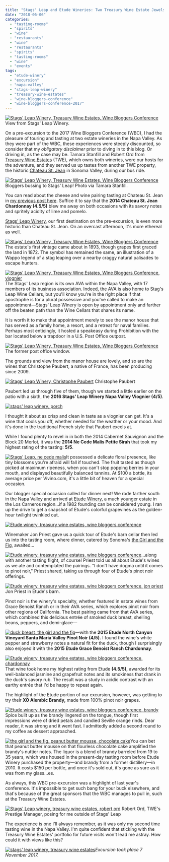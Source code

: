 ```yaml
---
title: "Stags' Leap and Etude Wineries: Two Treasury Wine Estate Jewels"
date: "2018-06-06"
categories:
  - "tasting-rooms"
  - "spirits"
  - "wine"
  - "restaurants"
  - "wine"
  - "restaurants"
  - "spirits"
  - "tasting-rooms"
  - "wine"
  - "events"
tags:
  - "etude-winery"
  - "excursion"
  - "napa-valley"
  - "stags-leap-winery"
  - "treasury-wine-estates"
  - "wine-bloggers-conference"
  - "wine-bloggers-conference-2017"
---
```





<div class="caption">

[![Stags' Leap Winery, Treasury Wine Estates, Wine Bloggers Conference](http://s3.amazonaws.com/thegourmez-wpmedia/2018/06/2017_WBC_024-500x334.jpg)](http://s3.amazonaws.com/thegourmez-wpmedia/2018/06/2017_WBC_024.jpg) View from Stags' Leap Winery.</div>


On a pre-excursion to the 2017 Wine Bloggers Conference (WBC), I had the pleasure of touring and tasting at two estate wineries in the Napa Valley. As they were part of the WBC, these experiences were steeply discounted, so consider that my _obligatory disclaimer_ prior to diving in to this blog. Or driving in, as the case may be. Tamara Stanfill and Robert Ord from [Treasury Wine Estates](https://www.tweglobal.com/) (TWE), which owns both wineries, were our hosts for the adventure, and they served us up tastes from another TWE property, the historic [Chateau St. Jean](https://www.chateaustjean.com/en/) in Sonoma Valley, during our bus ride.




<div class="caption">

[![Stags' Leap Winery, Treasury Wine Estates, Wine Bloggers Conference](http://s3.amazonaws.com/thegourmez-wpmedia/2018/06/twe-01-500x375.jpg)](http://s3.amazonaws.com/thegourmez-wpmedia/2018/06/twe-01.jpg) Bloggers bussing to Stags' Leap! Photo via Tamara Stanfill.</div>


You can read about the cheese and wine pairing tasting at Chateau St. Jean in [my previous post here](http://thegourmez.com/2018/01/28/cheese-and-wine-pairings-at-chateau-st-jean/). Suffice it to say that the **2014 Chateau St. Jean Chardonnay (4.5/5)** blew me away on both occasions with its savory notes and spritely acidity of lime and pomelo.

[Stags' Leap Winery](https://www.stagsleap.com/), our first destination on the pre-excursion, is even more historic than Chateau St. Jean. On an overcast afternoon, it's more ethereal as well.

[![Stags' Leap Winery, Treasury Wine Estates, Wine Bloggers Conference](http://s3.amazonaws.com/thegourmez-wpmedia/2018/06/2017_WBC_045-500x477.jpg)](http://s3.amazonaws.com/thegourmez-wpmedia/2018/06/2017_WBC_045.jpg)The estate's first vintage came about in 1893, though grapes first graced the land in 1872. The symbol has remained the same, an illustration of a Wappo legend of a stag leaping over a nearby craggy natural palisades to escape hunters.

[![Stags' Leap Winery, Treasury Wine Estates, Wine Bloggers Conference, viognier](http://s3.amazonaws.com/thegourmez-wpmedia/2018/06/2017_WBC_033-352x500.jpg)](http://s3.amazonaws.com/thegourmez-wpmedia/2018/06/2017_WBC_033.jpg)The Stags' Leap region is its own AVA within the Napa Valley, with 17 members of its business association. Indeed, the AVA is also home to Stag's Leap Wine Cellars, but you'll know you're in the right place if that apostrophe is for a plural possessive and you've called to make an appointment—Stags' Leap Winery is open by appointment only and farther off the beaten path than the Wine Cellars that shares its name.

It is worth it to make that appointment merely to see the manor house that has served as a family home, a resort, and a retreat for naval families. Perhaps most enticingly, it hosted a speakeasy during Prohibition with the bar located below a trapdoor in a U.S. Post Office outpost.




<div class="caption">

[![Stags' Leap Winery, Treasury Wine Estates, Wine Bloggers Conference](http://s3.amazonaws.com/thegourmez-wpmedia/2018/06/2017_WBC_041-334x500.jpg)](http://s3.amazonaws.com/thegourmez-wpmedia/2018/06/2017_WBC_041.jpg) The former post office window.</div>


The grounds and view from the manor house are lovely, and so are the wines that Christophe Paubert, a native of France, has been producing since 2009.




<div class="caption">

[![Stags' Leap Winery, Christophe Paubert](http://s3.amazonaws.com/thegourmez-wpmedia/2018/06/2017_WBC_031-399x500.jpg)](http://s3.amazonaws.com/thegourmez-wpmedia/2018/06/2017_WBC_031.jpg) Christophe Paubert</div>


Paubert led us through five of them, though we started a little earlier on the patio with a sixth, the **2016 Stags' Leap Winery Napa Valley Viognier (4/5)**.

[![stags' leap winery, porch](http://s3.amazonaws.com/thegourmez-wpmedia/2018/06/2017_WBC_043-500x334.jpg)](http://s3.amazonaws.com/thegourmez-wpmedia/2018/06/2017_WBC_043.jpg)

I thought it about as crisp and clean in taste as a viognier can get. It's a wine that cools you off, whether needed for the weather or your mood. And it's done in the traditional French style that Paubert excels at.

While I found plenty to revel in in both the 2014 Cabernet Sauvignon and the Block 20 Merlot, it was the **2014 Ne Cede Malis Petite Sirah** that took my highest rating of the tasting: **5/5**.

[![Stags' Leap, ne cede malis](http://s3.amazonaws.com/thegourmez-wpmedia/2018/06/2017_WBC_035-394x500.jpg)](http://s3.amazonaws.com/thegourmez-wpmedia/2018/06/2017_WBC_035.jpg)It possessed a delicate floral presence, like tiny blossoms you're afraid will fall if touched. The fruit tasted as though picked at maximum ripeness, when you can't stop popping berries in your mouth, and displayed beautifully balanced tannins. At $100 a bottle, its average price per Vivino.com, it's a little bit of heaven for a special occasion.

Our blogger special occasion called for dinner next! We rode farther south in the Napa Valley and arrived at [Etude Winery](https://www.etudewines.com/en/), a much younger estate in the Los Carneros region…if a 1982 founding can be considered young. I ran up the drive to get a snapshot of Etude's colorful grapevines as the golden-hour twilight twinkled out.

[![Etude winery, treasury wine estates, wine bloggers conference](http://s3.amazonaws.com/thegourmez-wpmedia/2018/06/2017_WBC_053-500x333.jpg)](http://s3.amazonaws.com/thegourmez-wpmedia/2018/06/2017_WBC_053.jpg)

Winemaker Jon Priest gave us a quick tour of Etude's barn cellar then led us into the tasting room, where dinner, catered by Sonoma's [the Girl and the Fig](https://www.thegirlandthefig.com/), awaited…

[![Etude winery, treasury wine estates, wine bloggers conference](http://s3.amazonaws.com/thegourmez-wpmedia/2018/06/2017_WBC_062-333x500.jpg)](http://s3.amazonaws.com/thegourmez-wpmedia/2018/06/2017_WBC_062.jpg)…along with another tasting flight, of course! Priest told us all about Etude's wines as we ate and contemplated the pairings. "I don't have dogma until it comes to pinot noir," Priest shared, taking us through four of Etude's pinot noir offerings.




<div class="caption">

[![Etude winery, treasury wine estates, wine bloggers conference, jon priest](http://s3.amazonaws.com/thegourmez-wpmedia/2018/06/2017_WBC_058-335x500.jpg)](http://s3.amazonaws.com/thegourmez-wpmedia/2018/06/2017_WBC_058.jpg) Jon Priest in Etude's barn.</div>


Pinot noir is the winery's specialty, whether featured in estate wines from Grace Benoist Ranch or in their AVA series, which explores pinot noir from other regions of California. The best pairing came from that AVA series, which combined this delicious entrée of smoked duck breast, shelling beans, peppers, and demi-glace—

[![duck breast, the girl and the fig](http://s3.amazonaws.com/thegourmez-wpmedia/2018/06/2017_WBC_066-500x333.jpg)](http://s3.amazonaws.com/thegourmez-wpmedia/2018/06/2017_WBC_066.jpg)—with the **2015 Etude North Canyon Vineyard Santa Maria Valley Pinot Noir (4/5).** I found the wine's white pepper and strawberry notes a natural fit for the duck, though I surprisingly also enjoyed it with the **2015 Etude Grace Benoist Ranch Chardonnay**.

[![Etude winery, treasury wine estates, wine bloggers conference, chardonnay](http://s3.amazonaws.com/thegourmez-wpmedia/2018/06/2017_WBC_072-500x353.jpg)](http://s3.amazonaws.com/thegourmez-wpmedia/2018/06/2017_WBC_072.jpg)That wine took home my highest rating from Etude **(4.5/5),** awarded for its well-balanced jasmine and grapefruit notes and its smokiness that drank in the duck's savory rub. The result was a study in acidic contrast with an earthy entrée that I'd be happy to repeat again.

The highlight of the Etude portion of our excursion, however, was getting to try their **XO Alembic Brandy,** made from 100% pinot noir grapes.

[![Etude winery, treasury wine estates, wine bloggers conference, brandy](http://s3.amazonaws.com/thegourmez-wpmedia/2018/06/2017_WBC_074-333x500.jpg)](http://s3.amazonaws.com/thegourmez-wpmedia/2018/06/2017_WBC_074.jpg)Spice built up as the brandy lingered on the tongue, though first impressions were of dried petals and candied Seville orange rinds. Dear reader, it was strong and it went fast. I admittedly added a second round to my coffee as dessert approached.

[![the girl and the fig, peanut butter mousse, chocolate cake](http://s3.amazonaws.com/thegourmez-wpmedia/2018/06/2017_WBC_073-500x333.jpg)](http://s3.amazonaws.com/thegourmez-wpmedia/2018/06/2017_WBC_073.jpg)You can bet that peanut butter mousse on that flourless chocolate cake amplified the brandy's nuttier notes. The liquor is a blend of brandy barreled from 19 to 35 years, which was housed in the present-day tasting room before Etude Winery purchased the property—and brandy from a former distillery—in 2010. It costs $150 per bottle, and once it's sold out, it's gone as sure as it was from my glass...es.

As always, this WBC pre-excursion was a highlight of last year's conference. It's impossible to get such bang for your buck elsewhere, and that's because of the great sponsors that the WBC manages to pull in, such at the Treasury Wine Estates.




<div class="caption">

[![Stags' Leap winery, treasury wine estates, robert ord](http://s3.amazonaws.com/thegourmez-wpmedia/2018/06/2017_WBC_049-500x334.jpg)](http://s3.amazonaws.com/thegourmez-wpmedia/2018/06/2017_WBC_049.jpg) Robert Ord, TWE's Prestige Manager, posing for me outside of Stags' Leap</div>


The experience is one I'll always remember, as it was only my second time tasting wine in the Napa Valley. I'm quite confident that sticking with the Treasury Wine Estates' portfolio for future visits won't lead me astray. How could it with views like this?

[![stags' leap winery, treasury wine estates](http://s3.amazonaws.com/thegourmez-wpmedia/2018/06/2017_WBC_020-500x334.jpg)](http://s3.amazonaws.com/thegourmez-wpmedia/2018/06/2017_WBC_020.jpg)_Excursion took place 7 November 2017._
